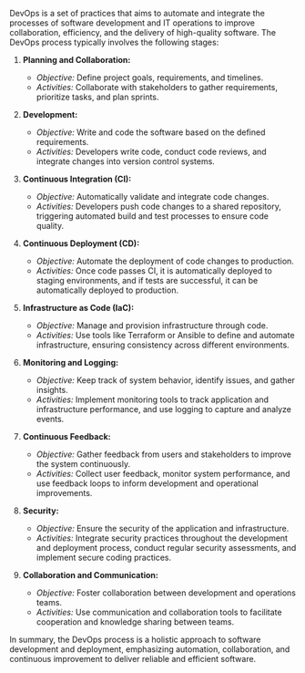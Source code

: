 
DevOps is a set of practices that aims to automate and integrate the processes of software development and IT operations to improve collaboration, efficiency, and the delivery of high-quality software. The DevOps process typically involves the following stages:

1. **Planning and Collaboration:**
   - *Objective:* Define project goals, requirements, and timelines.
   - *Activities:* Collaborate with stakeholders to gather requirements, prioritize tasks, and plan sprints.

2. **Development:**
   - *Objective:* Write and code the software based on the defined requirements.
   - *Activities:* Developers write code, conduct code reviews, and integrate changes into version control systems.

3. **Continuous Integration (CI):**
   - *Objective:* Automatically validate and integrate code changes.
   - *Activities:* Developers push code changes to a shared repository, triggering automated build and test processes to ensure code quality.

4. **Continuous Deployment (CD):**
   - *Objective:* Automate the deployment of code changes to production.
   - *Activities:* Once code passes CI, it is automatically deployed to staging environments, and if tests are successful, it can be automatically deployed to production.

5. **Infrastructure as Code (IaC):**
   - *Objective:* Manage and provision infrastructure through code.
   - *Activities:* Use tools like Terraform or Ansible to define and automate infrastructure, ensuring consistency across different environments.

6. **Monitoring and Logging:**
   - *Objective:* Keep track of system behavior, identify issues, and gather insights.
   - *Activities:* Implement monitoring tools to track application and infrastructure performance, and use logging to capture and analyze events.

7. **Continuous Feedback:**
   - *Objective:* Gather feedback from users and stakeholders to improve the system continuously.
   - *Activities:* Collect user feedback, monitor system performance, and use feedback loops to inform development and operational improvements.

8. **Security:**
   - *Objective:* Ensure the security of the application and infrastructure.
   - *Activities:* Integrate security practices throughout the development and deployment process, conduct regular security assessments, and implement secure coding practices.

9. **Collaboration and Communication:**
   - *Objective:* Foster collaboration between development and operations teams.
   - *Activities:* Use communication and collaboration tools to facilitate cooperation and knowledge sharing between teams.

In summary, the DevOps process is a holistic approach to software development and deployment, emphasizing automation, collaboration, and continuous improvement to deliver reliable and efficient software.
